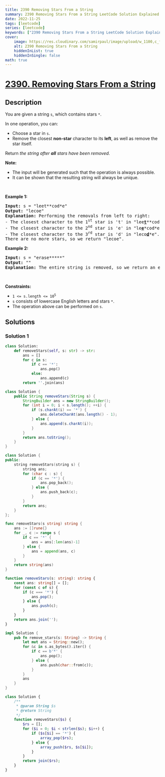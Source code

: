 ```yaml
---
title: 2390 Removing Stars From a String
summary: 2390 Removing Stars From a String LeetCode Solution Explained
date: 2022-11-25
tags: [leetcode]
series: [leetcode]
keywords: ["2390 Removing Stars From a String LeetCode Solution Explained in all languages", "2390 Removing Stars From a String", "LeetCode", "leetcode solution in Python3 C++ Java Go PHP Ruby Swift TypeScript Rust C# JavaScript C", "GeeksforGeeks", "InterviewBit", "Coding Ninjas", "HackerRank", "HackerEarth", "CodeChef", "TopCoder", "AlgoExpert", "freeCodeCamp", "Codeforces", "GitHub", "AtCoder", "Samir Paul"]
cover:
    image: https://res.cloudinary.com/samirpaul/image/upload/w_1100,c_fit,co_rgb:FFFFFF,l_text:Arial_75_bold:2390 Removing Stars From a String - Solution Explained/problem-solving.webp
    alt: 2390 Removing Stars From a String
    hiddenInList: true
    hiddenInSingle: false
math: true
---
```



# [2390. Removing Stars From a String](https://leetcode.com/problems/removing-stars-from-a-string)


## Description

<p>You are given a string <code>s</code>, which contains stars <code>*</code>.</p>

<p>In one operation, you can:</p>

<ul>
	<li>Choose a star in <code>s</code>.</li>
	<li>Remove the closest <strong>non-star</strong> character to its <strong>left</strong>, as well as remove the star itself.</li>
</ul>

<p>Return <em>the string after <strong>all</strong> stars have been removed</em>.</p>

<p><strong>Note:</strong></p>

<ul>
	<li>The input will be generated such that the operation is always possible.</li>
	<li>It can be shown that the resulting string will always be unique.</li>
</ul>

<p>&nbsp;</p>
<p><strong class="example">Example 1:</strong></p>

<pre>
<strong>Input:</strong> s = &quot;leet**cod*e&quot;
<strong>Output:</strong> &quot;lecoe&quot;
<strong>Explanation:</strong> Performing the removals from left to right:
- The closest character to the 1<sup>st</sup> star is &#39;t&#39; in &quot;lee<strong><u>t</u></strong>**cod*e&quot;. s becomes &quot;lee*cod*e&quot;.
- The closest character to the 2<sup>nd</sup> star is &#39;e&#39; in &quot;le<strong><u>e</u></strong>*cod*e&quot;. s becomes &quot;lecod*e&quot;.
- The closest character to the 3<sup>rd</sup> star is &#39;d&#39; in &quot;leco<strong><u>d</u></strong>*e&quot;. s becomes &quot;lecoe&quot;.
There are no more stars, so we return &quot;lecoe&quot;.</pre>

<p><strong class="example">Example 2:</strong></p>

<pre>
<strong>Input:</strong> s = &quot;erase*****&quot;
<strong>Output:</strong> &quot;&quot;
<strong>Explanation:</strong> The entire string is removed, so we return an empty string.
</pre>

<p>&nbsp;</p>
<p><strong>Constraints:</strong></p>

<ul>
	<li><code>1 &lt;= s.length &lt;= 10<sup>5</sup></code></li>
	<li><code>s</code> consists of lowercase English letters and stars <code>*</code>.</li>
	<li>The operation above can be performed on <code>s</code>.</li>
</ul>

## Solutions

### Solution 1

<!-- tabs:start -->

```python
class Solution:
    def removeStars(self, s: str) -> str:
        ans = []
        for c in s:
            if c == '*':
                ans.pop()
            else:
                ans.append(c)
        return ''.join(ans)
```

```java
class Solution {
    public String removeStars(String s) {
        StringBuilder ans = new StringBuilder();
        for (int i = 0; i < s.length(); ++i) {
            if (s.charAt(i) == '*') {
                ans.deleteCharAt(ans.length() - 1);
            } else {
                ans.append(s.charAt(i));
            }
        }
        return ans.toString();
    }
}
```

```cpp
class Solution {
public:
    string removeStars(string s) {
        string ans;
        for (char c : s) {
            if (c == '*') {
                ans.pop_back();
            } else {
                ans.push_back(c);
            }
        }
        return ans;
    }
};
```

```go
func removeStars(s string) string {
	ans := []rune{}
	for _, c := range s {
		if c == '*' {
			ans = ans[:len(ans)-1]
		} else {
			ans = append(ans, c)
		}
	}
	return string(ans)
}
```

```ts
function removeStars(s: string): string {
    const ans: string[] = [];
    for (const c of s) {
        if (c === '*') {
            ans.pop();
        } else {
            ans.push(c);
        }
    }
    return ans.join('');
}
```

```rust
impl Solution {
    pub fn remove_stars(s: String) -> String {
        let mut ans = String::new();
        for &c in s.as_bytes().iter() {
            if c == b'*' {
                ans.pop();
            } else {
                ans.push(char::from(c));
            }
        }
        ans
    }
}
```

```php
class Solution {
    /**
     * @param String $s
     * @return String
     */
    function removeStars($s) {
        $rs = [];
        for ($i = 0; $i < strlen($s); $i++) {
            if ($s[$i] == '*') {
                array_pop($rs);
            } else {
                array_push($rs, $s[$i]);
            }
        }
        return join($rs);
    }
}
```

<!-- tabs:end -->

<!-- end -->
